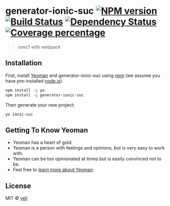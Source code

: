# generator-ionic-suc [![NPM version][npm-image]][npm-url] [![Build Status][travis-image]][travis-url] [![Dependency Status][daviddm-image]][daviddm-url] [![Coverage percentage][coveralls-image]][coveralls-url]
> ionic1 with webpack

## Installation

First, install [Yeoman](http://yeoman.io) and generator-ionic-suc using [npm](https://www.npmjs.com/) (we assume you have pre-installed [node.js](https://nodejs.org/)).

```bash
npm install -g yo
npm install -g generator-ionic-suc
```

Then generate your new project:

```bash
yo ionic-suc
```

## Getting To Know Yeoman

 * Yeoman has a heart of gold.
 * Yeoman is a person with feelings and opinions, but is very easy to work with.
 * Yeoman can be too opinionated at times but is easily convinced not to be.
 * Feel free to [learn more about Yeoman](http://yeoman.io/).

## License

MIT © [yeli]()


[npm-image]: https://badge.fury.io/js/generator-ionic-suc.svg
[npm-url]: https://npmjs.org/package/generator-ionic-suc
[travis-image]: https://travis-ci.org/ylzc/generator-ionic-suc.svg?branch=master
[travis-url]: https://travis-ci.org/ylzc/generator-ionic-suc
[daviddm-image]: https://david-dm.org/ylzc/generator-ionic-suc.svg?theme=shields.io
[daviddm-url]: https://david-dm.org/ylzc/generator-ionic-suc
[coveralls-image]: https://coveralls.io/repos/ylzc/generator-ionic-suc/badge.svg
[coveralls-url]: https://coveralls.io/r/ylzc/generator-ionic-suc
